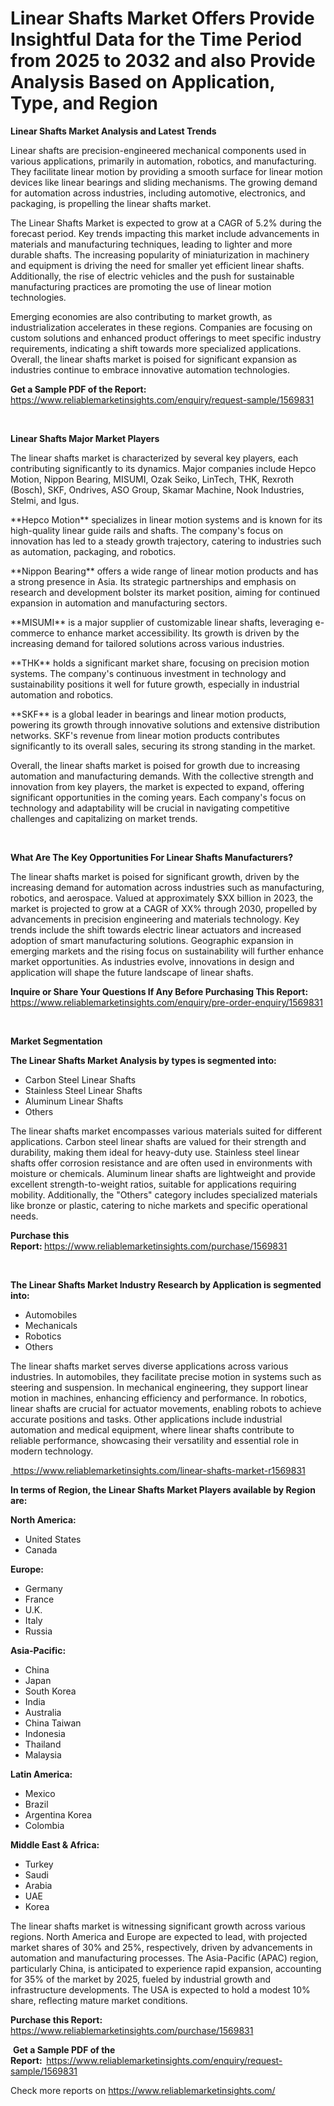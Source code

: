 <p><h1>Linear Shafts Market Offers Provide Insightful Data for the Time Period from 2025 to 2032 and also Provide Analysis Based on Application, Type, and Region</h1></p><p><strong>Linear Shafts Market Analysis and Latest Trends</strong></p>
<p><p>Linear shafts are precision-engineered mechanical components used in various applications, primarily in automation, robotics, and manufacturing. They facilitate linear motion by providing a smooth surface for linear motion devices like linear bearings and sliding mechanisms. The growing demand for automation across industries, including automotive, electronics, and packaging, is propelling the linear shafts market.</p><p>The Linear Shafts Market is expected to grow at a CAGR of 5.2% during the forecast period. Key trends impacting this market include advancements in materials and manufacturing techniques, leading to lighter and more durable shafts. The increasing popularity of miniaturization in machinery and equipment is driving the need for smaller yet efficient linear shafts. Additionally, the rise of electric vehicles and the push for sustainable manufacturing practices are promoting the use of linear motion technologies.</p><p>Emerging economies are also contributing to market growth, as industrialization accelerates in these regions. Companies are focusing on custom solutions and enhanced product offerings to meet specific industry requirements, indicating a shift towards more specialized applications. Overall, the linear shafts market is poised for significant expansion as industries continue to embrace innovative automation technologies.</p></p>
<p><strong>Get a Sample PDF of the Report:&nbsp;</strong> <a href="https://www.reliablemarketinsights.com/enquiry/request-sample/1569831?utm_campaign=2943&utm_medium=2&utm_source=Github&utm_content=ia&utm_term=25032025&utm_id=linear-shafts">https://www.reliablemarketinsights.com/enquiry/request-sample/1569831</a></p>
<p>&nbsp;</p>
<p><strong>Linear Shafts Major Market Players</strong></p>
<p><p>The linear shafts market is characterized by several key players, each contributing significantly to its dynamics. Major companies include Hepco Motion, Nippon Bearing, MISUMI, Ozak Seiko, LinTech, THK, Rexroth (Bosch), SKF, Ondrives, ASO Group, Skamar Machine, Nook Industries, Stelmi, and Igus.</p><p>**Hepco Motion** specializes in linear motion systems and is known for its high-quality linear guide rails and shafts. The company's focus on innovation has led to a steady growth trajectory, catering to industries such as automation, packaging, and robotics.</p><p>**Nippon Bearing** offers a wide range of linear motion products and has a strong presence in Asia. Its strategic partnerships and emphasis on research and development bolster its market position, aiming for continued expansion in automation and manufacturing sectors.</p><p>**MISUMI** is a major supplier of customizable linear shafts, leveraging e-commerce to enhance market accessibility. Its growth is driven by the increasing demand for tailored solutions across various industries. </p><p>**THK** holds a significant market share, focusing on precision motion systems. The company's continuous investment in technology and sustainability positions it well for future growth, especially in industrial automation and robotics.</p><p>**SKF** is a global leader in bearings and linear motion products, powering its growth through innovative solutions and extensive distribution networks. SKF's revenue from linear motion products contributes significantly to its overall sales, securing its strong standing in the market.</p><p>Overall, the linear shafts market is poised for growth due to increasing automation and manufacturing demands. With the collective strength and innovation from key players, the market is expected to expand, offering significant opportunities in the coming years. Each company's focus on technology and adaptability will be crucial in navigating competitive challenges and capitalizing on market trends.</p></p>
<p>&nbsp;</p>
<p><strong>What Are The Key Opportunities For Linear Shafts Manufacturers?</strong></p>
<p><p>The linear shafts market is poised for significant growth, driven by the increasing demand for automation across industries such as manufacturing, robotics, and aerospace. Valued at approximately $XX billion in 2023, the market is projected to grow at a CAGR of XX% through 2030, propelled by advancements in precision engineering and materials technology. Key trends include the shift towards electric linear actuators and increased adoption of smart manufacturing solutions. Geographic expansion in emerging markets and the rising focus on sustainability will further enhance market opportunities. As industries evolve, innovations in design and application will shape the future landscape of linear shafts.</p></p>
<p><strong>Inquire or Share Your Questions If Any Before Purchasing This Report:</strong> <a href="https://www.reliablemarketinsights.com/enquiry/pre-order-enquiry/1569831?utm_campaign=2943&utm_medium=2&utm_source=Github&utm_content=ia&utm_term=25032025&utm_id=linear-shafts">https://www.reliablemarketinsights.com/enquiry/pre-order-enquiry/1569831</a></p>
<p>&nbsp;</p>
<p><strong>Market Segmentation</strong></p>
<p><strong>The Linear Shafts Market Analysis by types is segmented into:</strong></p>
<p><ul><li>Carbon Steel Linear Shafts</li><li>Stainless Steel Linear Shafts</li><li>Aluminum Linear Shafts</li><li>Others</li></ul></p>
<p><p>The linear shafts market encompasses various materials suited for different applications. Carbon steel linear shafts are valued for their strength and durability, making them ideal for heavy-duty use. Stainless steel linear shafts offer corrosion resistance and are often used in environments with moisture or chemicals. Aluminum linear shafts are lightweight and provide excellent strength-to-weight ratios, suitable for applications requiring mobility. Additionally, the "Others" category includes specialized materials like bronze or plastic, catering to niche markets and specific operational needs.</p></p>
<p><strong>Purchase this Report:&nbsp;</strong><a href="https://www.reliablemarketinsights.com/purchase/1569831?utm_campaign=2943&utm_medium=2&utm_source=Github&utm_content=ia&utm_term=25032025&utm_id=linear-shafts">https://www.reliablemarketinsights.com/purchase/1569831</a></p>
<p>&nbsp;</p>
<p><strong>The Linear Shafts Market Industry Research by Application is segmented into:</strong></p>
<p><ul><li>Automobiles</li><li>Mechanicals</li><li>Robotics</li><li>Others</li></ul></p>
<p><p>The linear shafts market serves diverse applications across various industries. In automobiles, they facilitate precise motion in systems such as steering and suspension. In mechanical engineering, they support linear motion in machines, enhancing efficiency and performance. In robotics, linear shafts are crucial for actuator movements, enabling robots to achieve accurate positions and tasks. Other applications include industrial automation and medical equipment, where linear shafts contribute to reliable performance, showcasing their versatility and essential role in modern technology.</p></p>
<p><a href="https://www.reliablemarketinsights.com/linear-shafts-market-r1569831?utm_campaign=2943&utm_medium=2&utm_source=Github&utm_content=ia&utm_term=25032025&utm_id=linear-shafts">&nbsp;https://www.reliablemarketinsights.com/linear-shafts-market-r1569831</a></p>
<p><strong>In terms of Region, the Linear Shafts Market Players available by Region are:</strong></p>
<p>
    <p> <strong> North America: </strong>
        <ul>
            <li>United States</li>
            <li>Canada</li>
        </ul>
        </p> 
    <p> <strong> Europe: </strong>
        <ul>
            <li>Germany</li>
            <li>France</li>
            <li>U.K.</li>
            <li>Italy</li>
            <li>Russia</li>
        </ul>
        </p> 
    <p> <strong> Asia-Pacific: </strong>
        <ul>
            <li>China</li>
            <li>Japan</li>
            <li>South Korea</li>
            <li>India</li>
            <li>Australia</li>
            <li>China Taiwan</li>
            <li>Indonesia</li>
            <li>Thailand</li>
            <li>Malaysia</li>
        </ul>
        </p> 
    <p> <strong> Latin America: </strong>
        <ul>
            <li>Mexico</li>
            <li>Brazil</li>
            <li>Argentina Korea</li>
            <li>Colombia</li>
        </ul>
        </p> 
    <p> <strong> Middle East & Africa: </strong>
        <ul>
            <li>Turkey</li>
            <li>Saudi</li>
            <li>Arabia</li>
            <li>UAE</li>
            <li>Korea</li>
        </ul>
    </p>
    </p>
<p><p>The linear shafts market is witnessing significant growth across various regions. North America and Europe are expected to lead, with projected market shares of 30% and 25%, respectively, driven by advancements in automation and manufacturing processes. The Asia-Pacific (APAC) region, particularly China, is anticipated to experience rapid expansion, accounting for 35% of the market by 2025, fueled by industrial growth and infrastructure developments. The USA is expected to hold a modest 10% share, reflecting mature market conditions.</p></p>
<p><strong>Purchase this Report: </strong><a href="https://www.reliablemarketinsights.com/purchase/1569831?utm_campaign=2943&utm_medium=2&utm_source=Github&utm_content=ia&utm_term=25032025&utm_id=linear-shafts">https://www.reliablemarketinsights.com/purchase/1569831</a></p>
<p>&nbsp;<strong>Get a Sample PDF of the Report:&nbsp;&nbsp;</strong><a href="https://www.reliablemarketinsights.com/enquiry/request-sample/1569831?utm_campaign=2943&utm_medium=2&utm_source=Github&utm_content=ia&utm_term=25032025&utm_id=linear-shafts">https://www.reliablemarketinsights.com/enquiry/request-sample/1569831</a></p>
<p><strong></strong></p>
<p>Check more reports on <a href="https://www.reliablemarketinsights.com/?utm_campaign=2943&utm_medium=2&utm_source=Github&utm_content=ia&utm_term=25032025&utm_id=linear-shafts">https://www.reliablemarketinsights.com/</a></p>